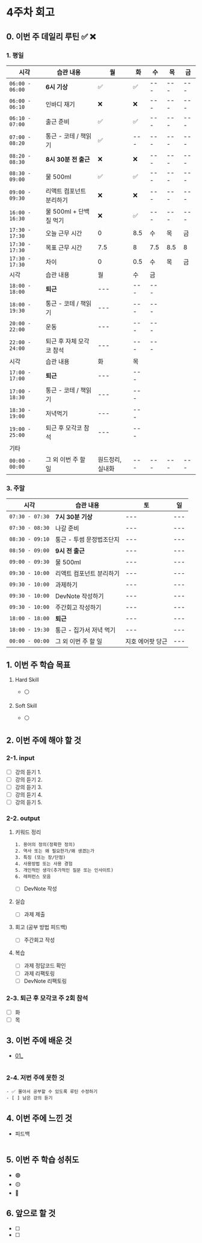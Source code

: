 # 4주차 회고

## 0. 이번 주 데일리 루틴 ✅ ❌

### 1. 평일

| 시각 | 습관 내용 | 월 | 화 | 수 | 목 | 금 |
| --- | --- | --- | --- | --- | --- | --- |
| `06:00 - 06:00` | **6시 기상** | ✅ | ✅ | --- | --- | --- | --- |
| `06:00 - 06:10` | 인바디 재기 | ❌ | ❌ | --- | --- | --- |
| `06:10 - 07:00` | 출근 준비 | ✅ | ✅ | --- | --- | --- |
| `07:00 - 08:20` | 통근 - 코테 / 책읽기 | ✅ | --- | --- | --- | --- |
| `08:20 - 08:30` | **8시 30분 전 출근** | ❌ | ❌ | --- | --- | --- |
| `08:30 - 09:00` | 물 500ml | ✅ | ✅ | --- | --- | --- |
| `09:00 - 09:30` | 리액트 컴포넌트 분리하기 | ❌ | ❌ | --- | --- | --- |
| `16:00 - 16:30` | 물 500ml + 단백질 먹기 | ❌ | ✅ | --- | --- | --- |
| `17:30 - 17:30` | 오늘 근무 시간 | 0 | 8.5 | 수 | 목 | 금 |
| `17:30 - 17:30` | 목표 근무 시간 | 7.5 | 8 | 7.5 | 8.5 | 8 |
| `17:30 - 17:30` | 차이 | 0 | 0.5 | 수 | 목 | 금 |
| 시각 | 습관 내용 | 월 | 수 | 금 |
| `18:00 - 18:00` | **퇴근** | --- | --- | --- |
| `18:00 - 19:30` | 통근 - 코테 / 책읽기 | --- | --- | --- |
| `20:00 - 22:00` | 운동 | --- | --- | --- |
| `22:00 - 24:00` | 퇴근 후 자체 모각코 참석 | --- | --- | --- |
| 시각 | 습관 내용 | 화 | 목 |
| `17:00 - 17:00` | **퇴근** | --- | --- |
| `17:00 - 18:30` | 통근 - 코테 / 책읽기 | --- | --- |
| `18:30 - 19:00` | 저녁먹기 | --- | --- |
| `19:00 - 25:00` | 퇴근 후 모각코 참석 | --- | --- |
| 기타 |
| `00:00 - 00:00` | 그 외 이번 주 할 일 | 원드정리, 실내화 | --- | --- | --- | --- |

### 3. 주말

| 시각 | 습관 내용 | 토 | 일 |
| --- | --- | --- | --- |
| `07:30 - 07:30` | **7시 30분 기상** | --- | --- |
| `07:30 - 08:30` | 나갈 준비 | --- | --- |
| `08:30 - 09:10` | 통근 - 투썸 문정법조단지 | --- | --- |
| `08:50 - 09:00` | **9시 전 출근** | --- | --- |
| `09:00 - 09:30` | 물 500ml | --- | --- |
| `09:30 - 10:00` | 리액트 컴포넌트 분리하기 | --- | --- |
| `09:30 - 10:00` | 과제하기 | --- | --- |
| `09:30 - 10:00` | DevNote 작성하기 | --- | --- |
| `09:30 - 10:00` | 주간회고 작성하기 | --- | --- |
| `18:00 - 18:00` | **퇴근** | --- | --- |
| `18:00 - 19:30` | 통근 - 집가서 저녁 먹기 | --- | --- |
| `00:00 - 00:00` | 그 외 이번 주 할 일 | 지호 에어팟 당근 | --- |

## 1. 이번 주 학습 목표

1. Hard Skill
    - ⚪️

2. Soft Skill
    - ⚪️

## 2. 이번 주에 해야 할 것

### 2-1. input

- [ ] 강의 듣기 1.
- [ ] 강의 듣기 2.
- [ ] 강의 듣기 3.
- [ ] 강의 듣기 4.
- [ ] 강의 듣기 5.

### 2-2. output

1. 키워드 정리

    ```plain
    1. 용어의 정의(정확한 정의)
    2. 역사 또는 왜 필요한가/왜 생겼는가
    3. 특징 (또는 장/단점)
    4. 사용방법 또는 사용 경험
    5. 개인적인 생각(추가적인 질문 또는 인사이트)
    6. 레퍼런스 모음
    ```

    - [ ] DevNote 작성

1. 실습
    - [ ] 과제 제출

1. 회고 (공부 방법 피드백)
    - [ ] 주간회고 작성

1. 복습
    - [ ] 과제 정답코드 확인
    - [ ] 과제 리팩토링
    - [ ] DevNote 리팩토링

### 2-3. 퇴근 후 모각코 주 2회 참석

- [ ] 화
- [ ] 목

## 3. 이번 주에 배운 것

- [01_]()

```plain

```

### 2-4. 저번 주에 못한 것

    - ✅ 몰아서 공부할 수 있도록 루틴 수정하기
    - [ ] 남은 강의 듣기

## 4. 이번 주에 느낀 것

- 피드백

```plain

```

## 5. 이번 주 학습 성취도

- 🟢
- 🟡
- 🔴

## 6. 앞으로 할 것

- [ ]
- [ ]
